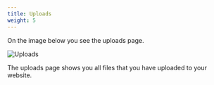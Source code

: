 ```yaml
---
title: Uploads
weight: 5
---
```

On the image below you see the uploads page.

![Uploads](/uploads/screenshots/uploads.png)

The uploads page shows you all files that you have uploaded to your website.

